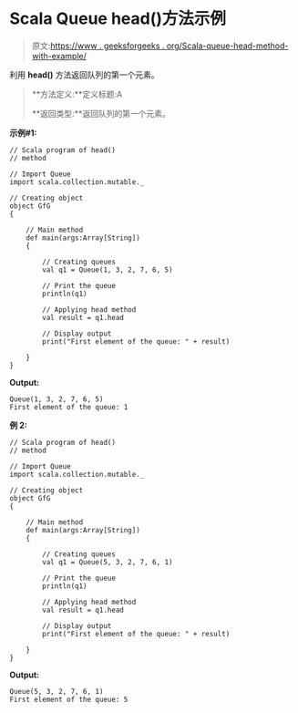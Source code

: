 # Scala Queue head()方法示例

> 原文:[https://www . geeksforgeeks . org/Scala-queue-head-method-with-example/](https://www.geeksforgeeks.org/scala-queue-head-method-with-example/)

利用 **head()** 方法返回队列的第一个元素。

> **方法定义:**定义标题:A
> 
> **返回类型:**返回队列的第一个元素。

**示例#1:**

```
// Scala program of head() 
// method 

// Import Queue  
import scala.collection.mutable._

// Creating object 
object GfG 
{ 

    // Main method 
    def main(args:Array[String]) 
    { 

        // Creating queues 
        val q1 = Queue(1, 3, 2, 7, 6, 5) 

        // Print the queue
        println(q1)

        // Applying head method 
        val result = q1.head

        // Display output
        print("First element of the queue: " + result)

    } 
} 
```

**Output:**

```
Queue(1, 3, 2, 7, 6, 5)
First element of the queue: 1

```

**例 2:**

```
// Scala program of head() 
// method 

// Import Queue  
import scala.collection.mutable._

// Creating object 
object GfG 
{ 

    // Main method 
    def main(args:Array[String]) 
    { 

        // Creating queues 
        val q1 = Queue(5, 3, 2, 7, 6, 1) 

        // Print the queue
        println(q1)

        // Applying head method 
        val result = q1.head

        // Display output
        print("First element of the queue: " + result)

    } 
} 
```

**Output:**

```
Queue(5, 3, 2, 7, 6, 1)
First element of the queue: 5

```
